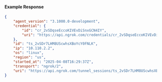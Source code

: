 <!-- Code generated for API Clients. DO NOT EDIT. -->

#### Example Response

```json
{
	"agent_version": "3.1000.0-development",
	"credential": {
		"id": "cr_2vSDqseEccoKIVEvDiSnxGCN4IY",
		"uri": "https://api.ngrok.com/credentials/cr_2vSDqseEccoKIVEvDiSnxGCN4IY"
	},
	"id": "ts_2vSDr7LHM8UScwhsXBoYcY0FNLK",
	"ip": "10.110.2.2",
	"os": "linux",
	"region": "us",
	"started_at": "2025-04-08T16:29:37Z",
	"transport": "ngrok/2",
	"uri": "https://api.ngrok.com/tunnel_sessions/ts_2vSDr7LHM8UScwhsXBoYcY0FNLK"
}
```
